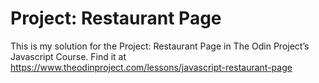 # Project: Restaurant Page

This is my solution for the Project: Restaurant Page in The Odin Project’s Javascript Course. Find it at https://www.theodinproject.com/lessons/javascript-restaurant-page
